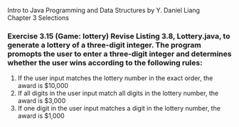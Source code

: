 Intro to Java Programming and Data Structures by Y. Daniel Liang <br/>
Chapter 3 Selections

### Exercise 3.15 (Game: lottery) Revise Listing 3.8, Lottery.java, to generate a lottery of a three-digit integer. The program promopts the user to enter a three-digit integer and determines whether the user wins according to the following rules: 

1. If the user input matches the lottery number in the exact order, the award is $10,000
2. If all digits in the user input match all digits in the lottery number, the award is $3,000
3. If one digit in the user input matches a digit in the lottery number, the award is $1,000
